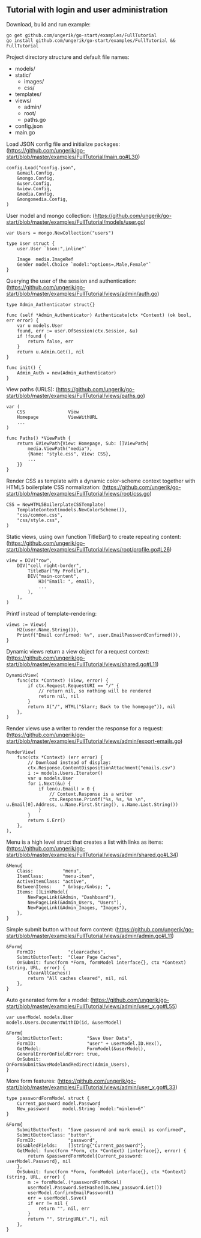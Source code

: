 ## Tutorial with login and user administration

Download, build and run example:

	go get github.com/ungerik/go-start/examples/FullTutorial
	go install github.com/ungerik/go-start/examples/FullTutorial && FullTutorial

Project directory structure and default file names:

* models/
* static/
	* images/
	* css/
* templates/
* views/
	* admin/
	* root/
	* paths.go
* config.json
* main.go


Load JSON config file and initialize packages:
(https://github.com/ungerik/go-start/blob/master/examples/FullTutorial/main.go#L30)

	config.Load("config.json",
		&email.Config,
		&mongo.Config,
		&user.Config,
		&view.Config,
		&media.Config,
		&mongomedia.Config,
	)

User model and mongo collection:
(https://github.com/ungerik/go-start/blob/master/examples/FullTutorial/models/user.go)

	var Users = mongo.NewCollection("users")

	type User struct {
		user.User `bson:",inline"`

		Image  media.ImageRef
		Gender model.Choice `model:"options=,Male,Female"`
	}

Querying the user of the session and authentication:
(https://github.com/ungerik/go-start/blob/master/examples/FullTutorial/views/admin/auth.go)

	type Admin_Authenticator struct{}

	func (self *Admin_Authenticator) Authenticate(ctx *Context) (ok bool, err error) {
		var u models.User
		found, err := user.OfSession(ctx.Session, &u)
		if !found {
			return false, err
		}
		return u.Admin.Get(), nil
	}

	func init() {
		Admin_Auth = new(Admin_Authenticator)
	}

View paths (URLS):
(https://github.com/ungerik/go-start/blob/master/examples/FullTutorial/views/paths.go)

	var (
		CSS                View
		Homepage           ViewWithURL
		...
	)

	func Paths() *ViewPath {
		return &ViewPath{View: Homepage, Sub: []ViewPath{
			media.ViewPath("media"),
			{Name: "style.css", View: CSS},
			...
		}}
	}

Render CSS as template with a dynamic color-scheme context together with HTML5 boilerplate CSS normalization:
(https://github.com/ungerik/go-start/blob/master/examples/FullTutorial/views/root/css.go)

	CSS = NewHTML5BoilerplateCSSTemplate(
		TemplateContext(models.NewColorScheme()),
		"css/common.css",
		"css/style.css",
	)

Static views, using own function TitleBar() to create repeating content:
(https://github.com/ungerik/go-start/blob/master/examples/FullTutorial/views/root/profile.go#L26)

	view = DIV("row",
		DIV("cell right-border",
			TitleBar("My Profile"),
			DIV("main-content",
				H3("Email: ", email),
				...
			),
		),
	)

Printf instead of template-rendering:

	views := Views{
		H2(user.Name.String()),
		Printf("Email confirmed: %v", user.EmailPasswordConfirmed()),
	}

Dynamic views return a view object for a request context:
(https://github.com/ungerik/go-start/blob/master/examples/FullTutorial/views/shared.go#L11)

	DynamicView(
		func(ctx *Context) (View, error) {
			if ctx.Request.RequestURI == "/" {
				// return nil, so nothing will be rendered
				return nil, nil
			}
			return A("/", HTML("&larr; Back to the homepage")), nil
		},
	)

Render views use a writer to render the response for a request:
(https://github.com/ungerik/go-start/blob/master/examples/FullTutorial/views/admin/export-emails.go)

	RenderView(
		func(ctx *Context) (err error) {
			// Download instead of display:
			ctx.Response.ContentDispositionAttachment("emails.csv")
			i := models.Users.Iterator()
			var u models.User
			for i.Next(&u) {
				if len(u.Email) > 0 {
					// Context.Response is a writer
					ctx.Response.Printf("%s, %s, %s \n", u.Email[0].Address, u.Name.First.String(), u.Name.Last.String())
				}
			}
			return i.Err()
		},
	),

Menu is a high level struct that creates a list with links as items:
(https://github.com/ungerik/go-start/blob/master/examples/FullTutorial/views/admin/shared.go#L34)

	&Menu{
		Class:           "menu",
		ItemClass:       "menu-item",
		ActiveItemClass: "active",
		BetweenItems:    " &nbsp;/&nbsp; ",
		Items: []LinkModel{
			NewPageLink(&Admin, "Dashboard"),
			NewPageLink(&Admin_Users, "Users"),
			NewPageLink(&Admin_Images, "Images"),
		},
	}

Simple submit button without form content:
(https://github.com/ungerik/go-start/blob/master/examples/FullTutorial/views/admin/admin.go#L11)

	&Form{
		FormID:            "clearcaches",
		SubmitButtonText:  "Clear Page Caches",
		OnSubmit: func(form *Form, formModel interface{}, ctx *Context) (string, URL, error) {
			ClearAllCaches()
			return "All caches cleared", nil, nil
		},
	}

Auto generated form for a model:
(https://github.com/ungerik/go-start/blob/master/examples/FullTutorial/views/admin/user_x.go#L55)

	var userModel models.User
	models.Users.DocumentWithID(id, &userModel)

	&Form{
		SubmitButtonText:         "Save User Data",
		FormID:                   "user" + userModel.ID.Hex(),
		GetModel:                 FormModel(&userModel),
		GeneralErrorOnFieldError: true,
		OnSubmit:                 OnFormSubmitSaveModelAndRedirect(Admin_Users),
	}

More form features:
(https://github.com/ungerik/go-start/blob/master/examples/FullTutorial/views/admin/user_x.go#L33)

	type passwordFormModel struct {
		Current_password model.Password
		New_password     model.String `model:"minlen=6"`
	}

	&Form{
		SubmitButtonText:  "Save password and mark email as confirmed",
		SubmitButtonClass: "button",
		FormID:            "password",
		DisabledFields:    []string{"Current_password"},
		GetModel: func(form *Form, ctx *Context) (interface{}, error) {
			return &passwordFormModel{Current_password: userModel.Password}, nil
		},
		OnSubmit: func(form *Form, formModel interface{}, ctx *Context) (string, URL, error) {
			m := formModel.(*passwordFormModel)
			userModel.Password.SetHashed(m.New_password.Get())
			userModel.ConfirmEmailPassword()
			err = userModel.Save()
			if err != nil {
				return "", nil, err
			}
			return "", StringURL("."), nil
		},
	}